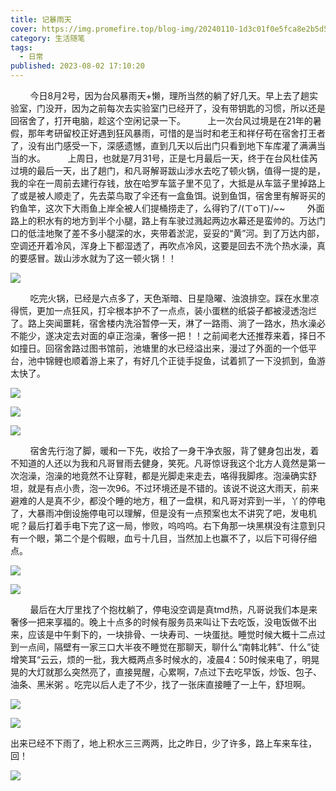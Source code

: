 ```yaml
---
title: 记暴雨天
cover: https://img.promefire.top/blog-img/20240110-1d3c01f0e5fca8e2b5d5266da0751aeb.png
category: 生活随笔
tags:
  - 日常
published: 2023-08-02 17:10:20
---
```




<html> &nbsp; &nbsp; &nbsp; &nbsp; </html> 今日8月2号，因为台风暴雨天+懒，理所当然的躺了好几天。早上去了趟实验室，门没开，因为之前每次去实验室门已经开了，没有带钥匙的习惯，所以还是回宿舍了，打开电脑，趁这个空闲记录一下。

<html> &nbsp; &nbsp; &nbsp; &nbsp; </html> 上一次台风过境是在21年的暑假，那年考研留校正好遇到狂风暴雨，可惜的是当时和老王和祥仔苟在宿舍打王者了，没有出门感受一下，深感遗憾，直到几天以后出门只看到地下车库灌了满满当当的水。

<html> &nbsp; &nbsp; &nbsp; &nbsp; </html> 上周日，也就是7月31号，正是七月最后一天，终于在台风杜佳芮过境的最后一天，出了趟门，和凡哥解哥跋山涉水去吃了顿火锅，值得一提的是，我的伞在一周前去建行存钱，放在哈罗车篮子里不见了，大抵是从车篮子里掉路上了或是被人顺走了，先去菜鸟取了伞还有一盒鱼饵。说到鱼饵，宿舍里有解哥买的钓鱼竿，这次下大雨鱼上岸全被人们提桶捞走了，么得钓了/(ㄒoㄒ)/~~

<html> &nbsp; &nbsp; &nbsp; &nbsp; </html> 外面路上的积水有的地方到半个小腿，路上有车驶过溅起两边水幕还是蛮帅的。万达门口的低洼地聚了差不多小腿深的水，夹带着淤泥，妥妥的“黄”河。到了万达内部，空调还开着冷风，浑身上下都湿透了，再吹点冷风，这要是回去不洗个热水澡，真的要感冒。跋山涉水就为了这一顿火锅！！

![](https://img.promefire.top/blog-img/20240110-3838dafbda207db008a2e2ddcca76358.png)

<html> &nbsp; &nbsp; &nbsp; &nbsp; </html> 吃完火锅，已经是六点多了，天色渐暗、日星隐曜、浊浪排空。踩在水里凉得慌，更加一点狂风，打伞根本护不了一点点，装小蛋糕的纸袋子都被浸透泡烂了。路上突闻噩耗，宿舍楼内洗浴暂停一天，淋了一路雨、淌了一路水，热水澡必不能少，遂决定去对面的卓正泡澡，奢侈一把！！之前闻老大还推荐来着，择日不如撞日。回宿舍路过图书馆前，池塘里的水已经溢出来，漫过了外面的一个低平台，池中锦鲤也顺着游上来了，有好几个正徒手捉鱼，试着抓了一下没抓到，鱼游太快了。

![](https://img.promefire.top/blog-img/20240110-d452d5e7caabb7a4931c018534838a8e.png)

![](https://img.promefire.top/blog-img/20240110-5fdb3c9c0ec7f87f95a2e66f1842354c.png)

![](https://img.promefire.top/blog-img/20240110-6087893669d5b1f944f35fe6aa5e5112.png)

<html> &nbsp; &nbsp; &nbsp; &nbsp; </html> 宿舍先行泡了脚，暖和一下先，收拾了一身干净衣服，背了健身包出发，着不知道的人还以为我和凡哥冒雨去健身，笑死。凡哥惊讶我这个北方人竟然是第一次泡澡，泡澡的地竟然不让穿鞋，都是光脚走来走去，咯得我脚疼。泡澡确实舒坦，就是有点小贵，泡一次96。不过环境还是不错的。该说不说这大雨天，前来避难的人是真不少，都没个睡的地方，租了一盘棋，和凡哥对弈到一半，丫的停电了，大暴雨冲倒设施停电可以理解，但是没有一点预案也太不讲究了吧，发电机呢？最后打着手电下完了这一局，惨败，呜呜呜。右下角那一块黑棋没有注意到只有一个眼，第二个是个假眼，血亏十几目，当然加上也赢不了，以后下可得仔细点。

![](https://img.promefire.top/blog-img/20240110-8636f4d923f5aed679afea6610ed6f4a.png)

![](https://img.promefire.top/blog-img/20240110-0e4c98f1a29ac6d3d9f8eec913a72e13.png)

<html> &nbsp; &nbsp; &nbsp; &nbsp; </html> 最后在大厅里找了个抱枕躺了，停电没空调是真tmd热，凡哥说我们本是来奢侈一把来享福的。晚上十点多的时候有服务员来叫让下去吃饭，没电饭做不出来，应该是中午剩下的，一块排骨、一块寿司、一块蛋挞。睡觉时候大概十二点过到一点间，隔壁有一家三口大半夜不睡觉在那聊天，聊什么“南韩北韩”、什么”徒增笑耳“云云，烦的一批，我大概两点多时候水的，凌晨4：50时候来电了，明晃晃的大灯就那么突然亮了，直接晃醒，心累啊，7点过下去吃早饭，炒饭、包子、油条、黑米粥 。吃完以后人走了不少，找了一张床直接睡了一上午，舒坦啊。

![](https://img.promefire.top/blog-img/20240110-0eb09becc811ede94d80cbea116e897d.png)

![](https://img.promefire.top/blog-img/20240110-aef28122acef7eccd6539774360cb86e.png)



出来已经不下雨了，地上积水三三两两，比之昨日，少了许多，路上车来车往，回！

![](https://img.promefire.top/blog-img/20240110-3b447bff32483bd2506c90f3a66ed785.png)